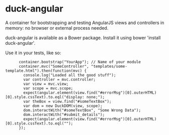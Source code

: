duck-angular
============

A container for bootstrapping and testing AngularJS views and controllers in memory: no browser or external process needed.

duck-angular is available as a Bower package. Install it using bower 'install duck-angular'.

Use it in your tests, like so:

          container.bootstrap("YourApp"); // Name of your module
          container.mvc("SomeController", "templates/some-template.html").then(function(mvc) {
            console.log("Loaded all the good stuff");
            var controller = mvc.controller;
            var view = mvc.view;
            var scope = mvc.scope;
            expect(angular.element(view.find("#errorMsg")[0].outerHTML)[0].style.cssText).to.eql("display: none;");
            var theBox = view.find("#someTextBox");
            var dom = new DuckDOM(view, scope);
            dom.interactWith("#someTextBox", "Some Wrong Data");
            dom.interactWith("#submit_details");
            expect(angular.element(view.find("#errorMsg")[0].outerHTML)[0].style.cssText).to.eql("");
          });
